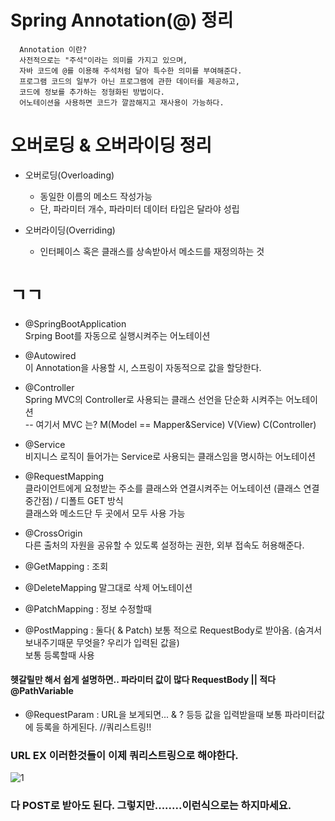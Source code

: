 # Spring Annotation(@) 정리

      Annotation 이란?
      사전적으로는 "주석"이라는 의미를 가지고 있으며, 
      자바 코드에 @를 이용해 주석처럼 달아 특수한 의미를 부여해준다.
      프로그램 코드의 일부가 아닌 프로그램에 관한 데이터를 제공하고, 
      코드에 정보를 추가하는 정형화된 방법이다.
      어노테이션을 사용하면 코드가 깔끔해지고 재사용이 가능하다.

# 오버로딩 & 오버라이딩 정리
 - 오버로딩(Overloading)
   - 동일한 이름의 메소드 작성가능
   - 단, 파라미터 개수, 파라미터 데이터 타입은 달라야 성립
 
 - 오버라이딩(Overriding)
   - 인터페이스 혹은 클래스를 상속받아서 메소드를 재정의하는 것

# ㄱㄱ 

 - @SpringBootApplication</br>
Srping Boot를 자동으로 실행시켜주는 어노테이션

 - @Autowired</br>
이 Annotation을 사용할 시, 스프링이 자동적으로 값을 할당한다.

 - @Controller</br>
Spring MVC의 Controller로 사용되는 클래스 선언을 단순화 시켜주는 어노테이션</br>
 -- 여기서 MVC 는? M(Model == Mapper&Service)  V(View) C(Controller) 

 - @Service</br>
비지니스 로직이 들어가는 Service로 사용되는 클래스임을 명시하는 어노테이션

 - @RequestMapping</br>
클라이언트에게 요청받는 주소를 클래스와 연결시켜주는 어노테이션 (클래스 연결 중간점) / 디폴트 GET 방식</br>
클래스와 메소드단 두 곳에서 모두 사용 가능

 - @CrossOrigin</br>
다른 출처의 자원을 공유할 수 있도록 설정하는 권한, 외부 접속도 허용해준다.
 
 - @GetMapping : 조회 
 - @DeleteMapping 말그대로 삭제 어노테이션
 - @PatchMapping : 정보 수정할때  
 - @PostMapping : 둘다( & Patch) 보통 적으로 RequestBody로 받아옴. (숨겨서 보내주기때문 무엇을? 우리가 입력된 값을)
                  </br>보통 등록할때 사용
#### 헷갈릴만 해서 쉽게 설명하면.. 파라미터 값이 많다 RequestBody || 적다 @PathVariable  
 - @RequestParam : URL을 보게되면... & ? 등등 값을 입력받을때 보통 파라미터값에 등록을 하게된다. //쿼리스트링!!

### URL EX 이러한것들이 이제 쿼리스트링으로 해야한다.
![1](https://user-images.githubusercontent.com/110442250/193729831-73c2db54-1815-4c1b-9edd-1596e5afccd7.jpg)



 ### 다 POST로 받아도 된다. 그렇지만........이런식으로는 하지마세요.

